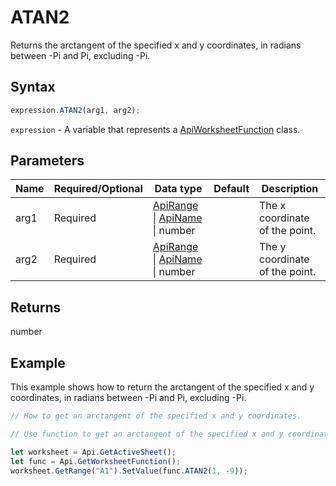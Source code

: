 # ATAN2

Returns the arctangent of the specified x and y coordinates, in radians between -Pi and Pi, excluding -Pi.

## Syntax

```javascript
expression.ATAN2(arg1, arg2);
```

`expression` - A variable that represents a [ApiWorksheetFunction](../ApiWorksheetFunction.md) class.

## Parameters

| **Name** | **Required/Optional** | **Data type** | **Default** | **Description** |
| ------------- | ------------- | ------------- | ------------- | ------------- |
| arg1 | Required | [ApiRange](../../ApiRange/ApiRange.md) \| [ApiName](../../ApiName/ApiName.md) \| number |  | The x coordinate of the point. |
| arg2 | Required | [ApiRange](../../ApiRange/ApiRange.md) \| [ApiName](../../ApiName/ApiName.md) \| number |  | The y coordinate of the point. |

## Returns

number

## Example

This example shows how to return the arctangent of the specified x and y coordinates, in radians between -Pi and Pi, excluding -Pi.

```javascript editor-xlsx
// How to get an arctangent of the specified x and y coordinates.

// Use function to get an arctangent of the specified x and y coordinates in radians.

let worksheet = Api.GetActiveSheet();
let func = Api.GetWorksheetFunction();
worksheet.GetRange("A1").SetValue(func.ATAN2(1, -9));
```
